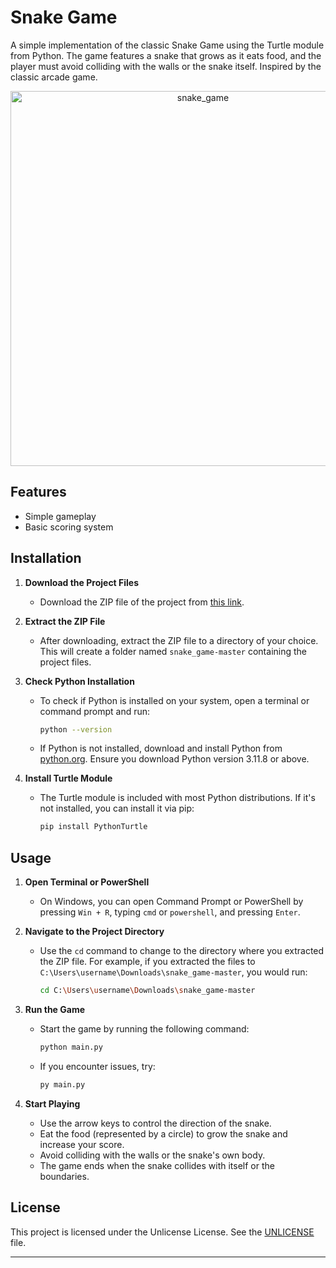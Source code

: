 # Snake Game

A simple implementation of the classic Snake Game using the Turtle module from Python. The game features a snake that grows as it eats food, and the player must avoid colliding with the walls or the snake itself. Inspired by the classic arcade game.

<div style="text-align: center;">
  <img src="https://res.cloudinary.com/dqyllgamr/image/upload/v1726710789/snake4_flrjwi" alt="snake_game" width="600"/>
</div>

## Features

- Simple gameplay
- Basic scoring system

## Installation

1. **Download the Project Files**
   - Download the ZIP file of the project from [this link](https://github.com/rvqzs/snake_game/archive/refs/heads/master.zip).

2. **Extract the ZIP File**
   - After downloading, extract the ZIP file to a directory of your choice. This will create a folder named `snake_game-master` containing the project files.

3. **Check Python Installation**
   - To check if Python is installed on your system, open a terminal or command prompt and run:
     ```bash
     python --version
     ```
   - If Python is not installed, download and install Python from [python.org](https://www.python.org/downloads/). Ensure you download Python version 3.11.8 or above.

4. **Install Turtle Module**
   - The Turtle module is included with most Python distributions. If it's not installed, you can install it via pip:
     ```bash
     pip install PythonTurtle
     ```

## Usage

1. **Open Terminal or PowerShell**
   - On Windows, you can open Command Prompt or PowerShell by pressing `Win + R`, typing `cmd` or `powershell`, and pressing `Enter`.

2. **Navigate to the Project Directory**
   - Use the `cd` command to change to the directory where you extracted the ZIP file. For example, if you extracted the files to `C:\Users\username\Downloads\snake_game-master`, you would run:
     ```bash
     cd C:\Users\username\Downloads\snake_game-master
     ```

3. **Run the Game**
   - Start the game by running the following command:
     ```bash
     python main.py
     ```
   - If you encounter issues, try:
     ```bash
     py main.py
     ```

4. **Start Playing**
   - Use the arrow keys to control the direction of the snake.
   - Eat the food (represented by a circle) to grow the snake and increase your score.
   - Avoid colliding with the walls or the snake's own body.
   - The game ends when the snake collides with itself or the boundaries.

## License

This project is licensed under the Unlicense License. See the [UNLICENSE](UNLICENSE) file.


---
